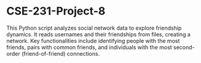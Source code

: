 # CSE-231-Project-8
This Python script analyzes social network data to explore friendship dynamics. It reads usernames and their friendships from files, creating a network. Key functionalities include identifying people with the most friends, pairs with common friends, and individuals with the most second-order (friend-of-friend) connections.
